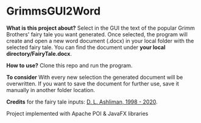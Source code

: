 # GrimmsGUI2Word

**What is this project about?**
Select in the GUI the text of the popular Grimm Brothers' fairy tale you want generated. Once selected, the program will create and open a new word document (.docx) in your local folder with the selected fairy tale. You can find the document under **your local directory/FairyTale.docx**.

**How to use?**
Clone this repo and run the program.

**To consider**
With every new selection the generated document will be overwritten. If you want to save the document for further use, save it manually in another folder location.

**Credits** for the fairy tale inputs: 
[D. L. Ashliman, 1998 - 2020](https://sites.pitt.edu/~dash/grimmtales.html).

Project implemented with Apache POI & JavaFX libraries
